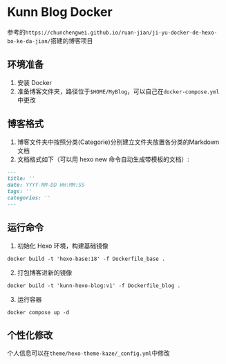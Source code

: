 # Kunn Blog Docker

参考的`https://chunchengwei.github.io/ruan-jian/ji-yu-docker-de-hexo-bo-ke-da-jian/`搭建的博客项目

## 环境准备

1. 安装 Docker
2. 准备博客文件夹，路径位于`$HOME/MyBlog`，可以自己在`docker-compose.yml`中更改

## 博客格式
1. 博客文件夹中按照分类(Categorie)分别建立文件夹放置各分类的Markdown文档
2. 文档格式如下（可以用 hexo new 命令自动生成带模板的文档）:
```markdown
---
title: ''
date: YYYY-MM-DD HH:MM:SS
tags: ''
categories: ''
---
```

## 运行命令

1. 初始化 Hexo 环境，构建基础镜像
```shell
docker build -t 'hexo-base:18' -f Dockerfile_base .
```
2. 打包博客进新的镜像
```shell
docker build -t 'kunn-hexo-blog:v1' -f Dockerfile_blog .
```
3. 运行容器
```shell
docker compose up -d
```

## 个性化修改

个人信息可以在`theme/hexo-theme-kaze/_config.yml`中修改
